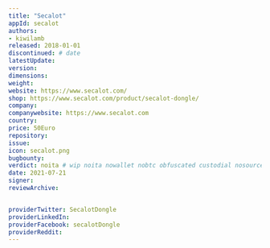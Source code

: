```yaml
---
title: "Secalot"
appId: secalot
authors:
- kiwilamb
released: 2018-01-01
discontinued: # date
latestUpdate:
version:
dimensions: 
weight: 
website: https://www.secalot.com/
shop: https://www.secalot.com/product/secalot-dongle/
company: 
companywebsite: https://www.secalot.com
country: 
price: 50Euro
repository: 
issue:
icon: secalot.png
bugbounty:
verdict: noita # wip noita nowallet nobtc obfuscated custodial nosource nonverifiable reproducible bounty defunct
date: 2021-07-21
signer:
reviewArchive:


providerTwitter: SecalotDongle
providerLinkedIn: 
providerFacebook: secalotDongle
providerReddit: 
---
```


